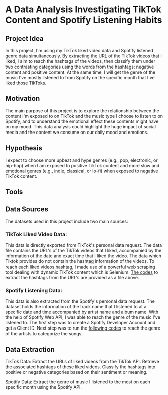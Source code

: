 # A Data Analysis Investigating TikTok Content and Spotify Listening Habits
## Project Idea

In this project, I'm using my TikTok liked video data and Spotify listened genre data simultaneously. By extracting the URL of the TikTok videos that I liked, I aim to reach the hashtags of the videos, then classify them under two contrasting categories using the words from the hashtags: negative content and positive content. At the same time, I will get the genre of the music I’ve mostly listened to from Spotify on the specific month that I've liked those TikToks.



## Motivation

The main purpose of this project is to explore the relationship between the content I'm exposed to on TikTok and the music type I choose to listen to on Spotify, and to understand the emotional effect these contents might have on my mood. This data analysis could highlight the huge impact of social media and the content we consume on our daily mood and emotions.

## Hypothesis

I expect to choose more upbeat and hype genres (e.g., pop, electronic, or hip-hop) when I am exposed to positive TikTok content and more slow and emotional genres (e.g., indie, classical, or lo-fi) when exposed to negative TikTok content.

## Tools

## Data Sources

The datasets used in this project include two main sources:

### TikTok Liked Video Data:
This data is directly exported from TikTok's personal data request. The data file contains the URL's of the TikTok videos that I liked, accompanied by the information of the date and exact time that I liked the video. The data which Tiktok provides do not contain the hashtag information of the videos. To reach each liked videos hashtag, I made use of a powerful web scraping tool dealing with dynamic TikTok content which is Selenium. [The codes](Tiktok_Hashtag_Extract.py) to extract the hashtags from the URL's are provided as a file above.


### Spotify Listening Data:
This data is also extracted from the Spotify's personal data request. The dataset holds the information of the track name that I listened to at a specific date and time accompanied by artist name and album name. 
With the help of Spotify Web API, I was able to reach the genre of the music I've listened to. The first step was to create a Spotify Developer Account and get a Client ID. Next step was to run the [following codes](Spotify_genre_extract.py) to reach the genre of the artists to categorize the songs.





## Data Extraction
TikTok Data:
Extract the URLs of liked videos from the TikTok API.
Retrieve the associated hashtags of these liked videos.
Classify the hashtags into positive or negative categories based on their sentiment or meaning.

Spotify Data:
Extract the genre of music I listened to the most on each specific month using the Spotify API.

